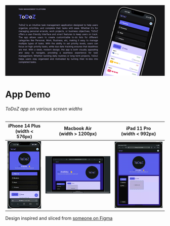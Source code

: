 <div align="center">
  <img src="/assets/banner.png"/>
</div>

<h1>App Demo</h1>
<h6>ToDoZ app on various screen widths</h6>

| iPhone 14 Plus <br />(width < 576px)  | Macbook Air <br />(width > 1200px) | iPad 11 Pro <br />(width < 992px) |
|----------------------------------|-------------------------------|------------------------------|
| <div align="center"><img src="/assets/todoz-app-iPhone14Plus.gif" width="175" alt="iPhone 14 Plus GIF" /></div> | <div align="center"><img src="/assets/todoz-app-macbookAir.gif" width="375" alt="Galaxy Fold 2 GIF"></div> | <div align="center"><img src="/assets/todoz-app-iPad11Pro.gif" width="275" alt="Macbook Air GIF"></div> |

<p>Design inspired and sliced from <a href="https://www.figma.com/community/file/1182683143786000762/to-do-list-kanban">someone on Figma</a></p>
